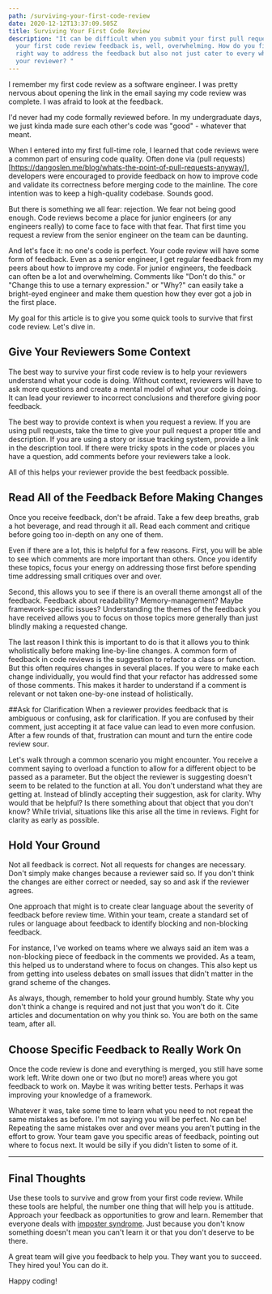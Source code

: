 ```yaml
---
path: /surviving-your-first-code-review
date: 2020-12-12T13:37:09.505Z
title: Surviving Your First Code Review
description: "It can be difficult when you submit your first pull request and
  your first code review feedback is, well, overwhelming. How do you find the
  right way to address the feedback but also not just cater to every whim of
  your reviewer? "
---
```

I remember my first code review as a software engineer. I was pretty nervous about opening the link in the email saying my code review was complete. I was afraid to look at the feedback.

I'd never had my code formally reviewed before. In my undergraduate days, we just kinda made sure each other's code was "good" - whatever that meant.

When I entered into my first full-time role, I learned that code reviews were a common part of ensuring code quality. Often done via (pull requests)[https://dangoslen.me/blog/whats-the-point-of-pull-requests-anyway/], developers were encouraged to provide feedback on how to improve code and validate its correctness before merging code to the mainline. The core intention was to keep a high-quality codebase.
Sounds good.

But there is something we all fear: rejection. We fear not being good enough. Code reviews become a place for junior engineers (or any engineers really) to come face to face with that fear. That first time you request a review from the senior engineer on the team can be daunting.

And let's face it: no one's code is perfect. Your code review will have some form of feedback. Even as a senior engineer, I get regular feedback from my peers about how to improve my code. For junior engineers, the feedback can often be a lot and overwhelming. Comments like "Don't do this." or "Change this to use a ternary expression." or "Why?" can easily take a bright-eyed engineer and make them question how they ever got a job in the first place.

My goal for this article is to give you some quick tools to survive that first code review. Let's dive in.

## Give Your Reviewers Some Context
The best way to survive your first code review is to help your reviewers understand what your code is doing. Without context, reviewers will have to ask more questions and create a mental model of what your code is doing. It can lead your reviewer to incorrect conclusions and therefore giving poor feedback.

The best way to provide context is when you request a review. If you are using pull requests, take the time to give your pull request a proper title and description. If you are using a story or issue tracking system, provide a link in the description tool. If there were tricky spots in the code or places you have a question, add comments before your reviewers take a look. 

All of this helps your reviewer provide the best feedback possible.

## Read All of the Feedback Before Making Changes
Once you receive feedback, don't be afraid. Take a few deep breaths, grab a hot beverage, and read through it all. Read each comment and critique before going too in-depth on any one of them.

Even if there are a lot, this is helpful for a few reasons. First, you will be able to see which comments are more important than others. Once you identify these topics, focus your energy on addressing those first before spending time addressing small critiques over and over.

Second, this allows you to see if there is an overall theme amongst all of the feedback. Feedback about readability? Memory-management? Maybe framework-specific issues? Understanding the themes of the feedback you have received allows you to focus on those topics more generally than just blindly making a requested change.

The last reason I think this is important to do is that it allows you to think wholistically before making line-by-line changes. A common form of feedback in code reviews is the suggestion to refactor a class or function. But this often requires changes in several places. If you were to make each change individually, you would find that your refactor has addressed some of those comments. This makes it harder to understand if a comment is relevant or not taken one-by-one instead of holistically.

##Ask for Clarification
When a reviewer provides feedback that is ambiguous or confusing, ask for clarification. If you are confused by their comment, just accepting it at face value can lead to even more confusion. After a few rounds of that, frustration can mount and turn the entire code review sour.

Let's walk through a common scenario you might encounter. You receive a comment saying to overload a function to allow for a different object to be passed as a parameter. But the object the reviewer is suggesting doesn't seem to be related to the function at all. You don't understand what they are getting at. Instead of blindly accepting their suggestion, ask for clarity. Why would that be helpful? Is there something about that object that you don't know? While trivial, situations like this arise all the time in reviews. Fight for clarity as early as possible.

## Hold Your Ground
Not all feedback is correct. Not all requests for changes are necessary. Don't simply make changes because a reviewer said so. If you don't think the changes are either correct or needed, say so and ask if the reviewer agrees.

One approach that might is to create clear language about the severity of feedback before review time. Within your team, create a standard set of rules or language about feedback to identify blocking and non-blocking feedback. 

For instance, I've worked on teams where we always said an item was a non-blocking piece of feedback in the comments we provided. As a team, this helped us to understand where to focus on changes. This also kept us from getting into useless debates on small issues that didn't matter in the grand scheme of the changes.

As always, though, remember to hold your ground humbly. State why you don't think a change is required and not just that you won't do it. Cite articles and documentation on why you think so. You are both on the same team, after all.

## Choose Specific Feedback to Really Work On
Once the code review is done and everything is merged, you still have some work left. Write down one or two (but no more!) areas where you got feedback to work on. Maybe it was writing better tests. Perhaps it was improving your knowledge of a framework.

Whatever it was, take some time to learn what you need to not repeat the same mistakes as before. I'm not saying you will be perfect. No can be! Repeating the same mistakes over and over means you aren't putting in the effort to grow. Your team gave you specific areas of feedback, pointing out where to focus next. It would be silly if you didn't listen to some of it.

---

## Final Thoughts
Use these tools to survive and grow from your first code review. While these tools are helpful, the number one thing that will help you is attitude. Approach your feedback as opportunities to grow and learn. Remember that everyone deals with [imposter syndrome](https://plantae.org/combatting-the-impostor-syndrome-in-academic-science-you-probably-are-as-smart-as-they-think/). Just because you don't know something doesn't mean you can't learn it or that you don't deserve to be there.

A great team will give you feedback to help you. They want you to succeed. They hired you! You can do it.

Happy coding!